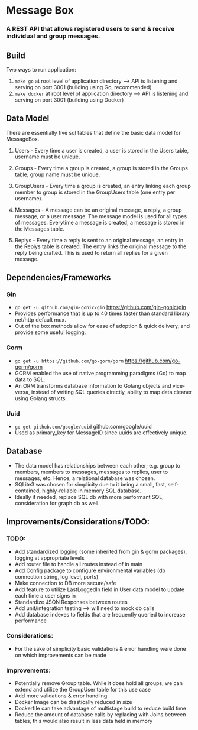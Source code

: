 # Message Box
### A REST API that allows registered users to send & receive individual and group messages.
## Build
Two ways to run application:
1. `make go` at root level of application directory --> API is listening and serving on port 3001 (building using Go, recommended)
2. `make docker` at root level of application directory --> API is listening and serving on port 3001 (building using Docker)
## Data Model
There are essentially five sql tables that define the basic data model for MessageBox.
1. Users - Every time a user is created, a user is stored in the Users table, username must be unique.

2. Groups - Every time a group is created, a group is stored in the Groups table, group name must be unique.

3. GroupUsers - Every time a group is created, an entry linking each group member to group is stored in the GroupUsers table (one entry per username).

4. Messages - A message can be an original message, a reply, a group message, or a user message. The message model is used for all types of messages. Everytime a message is created, a message is stored in the Messages table.

5. Replys - Every time a reply is sent to an original message, an entry in the Replys table is created. The entry links the original message to the reply being crafted. This is used to return all replies for a given message.

## Dependencies/Frameworks
### Gin
- `go get -u github.com/gin-gonic/gin` https://github.com/gin-gonic/gin
- Provides performance that is up to 40 times faster than standard library net/http default mux.
- Out of the box methods allow for ease of adoption & quick delivery, and provide some useful logging.
### Gorm
- `go get -u https://github.com/go-gorm/gorm` https://github.com/go-gorm/gorm
- GORM enabled the use of native programming paradigms (Go) to map data to SQL.
- An ORM transforms database information to Golang objects and vice-versa, instead of writing SQL queries directly, ability to map data cleaner using Golang structs.
### Uuid
- `go get github.com/google/uuid` github.com/google/uuid
- Used as primary_key for MessageID since uuids are effectively unique.
## Database
- The data model has relationships between each other; e.g. group to members, members to messages, messages to replies, user to messages, etc. Hence, a relational database was chosen.
- SQLite3 was chosen for simplicity due to it being a small, fast, self-contained, highly-reliable in memory SQL database.
- Ideally if needed, replace SQL db with more performant SQL, consideration for graph db as well.
## Improvements/Considerations/TODO:
### TODO:
- Add standardized logging (some inherited from gin & gorm packages), logging at appropriate levels
- Add router file to handle all routes instead of in main
- Add Config package to configure environmental variables (db connection string, log level, ports)
- Make connection to DB more secure/safe
- Add feature to utilize LastLoggedIn field in User data model to update each time a user signs in
- Standardize JSON Responses between routes
- Add unit/integration testing --> will need to mock db calls
- Add database indexes to fields that are frequently queried to increase performance
### Considerations:
- For the sake of simplicity basic validations & error handling were done on which improvements can be made
### Improvements:
- Potentially remove Group table. While it does hold all groups, we can extend and utilize the GroupUser table for this use case
- Add more validations & error handling
- Docker Image can be drastically reduced in size
- Dockerfile can take advantage of multistage build to reduce build time
- Reduce the amount of database calls by replacing with Joins between tables, this would also result in less data held in memory
